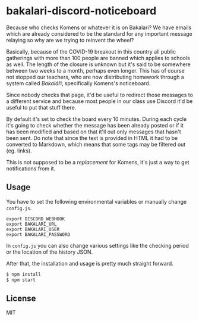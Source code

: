 # bakalari-discord-noticeboard

Because who checks Komens or whatever it is on Bakalari? We have emails which are already considered to be the standard for any important message relaying so why are we trying to reinvent the wheel? 

Basically, because of the COVID-19 breakout in this country all public gatherings with more than 100 people are banned which applies to schools as well. The length of the closure is unknown but it's said to be somewhere between two weeks to a month, perhaps even longer. This has of course not stopped our teachers, who are now distributing homework through a system called *Bakaláři*, specifically Komens's noticeboard.

Since nobody checks that page, it'd be useful to redirect those messages to a different service and because most people in our class use Discord it'd be useful to put that stuff there.

By default it's set to check the board every 10 minutes. During each cycle it's going to check whether the message has been already posted or if it has been modified and based on that it'll out only messages that hasn't been sent. Do note that since the text is provided in HTML it had to be converted to Markdown, which means that some tags may be filtered out (eg. links).

This is not supposed to be a *replacement* for Komens, it's just a way to get notifications from it.

## Usage

You have to set the following environmental variables or manually change `config.js`. 
```
export DISCORD_WEBHOOK
export BAKALARI_URL
export BAKALARI_USER
export BAKALARI_PASSWORD
```
In `config.js` you can also change various settings like the checking period or the location of the history JSON. 

After that, the installation and usage is pretty much straight forward.
```bash
$ npm install
$ npm start
```

## License

MIT
